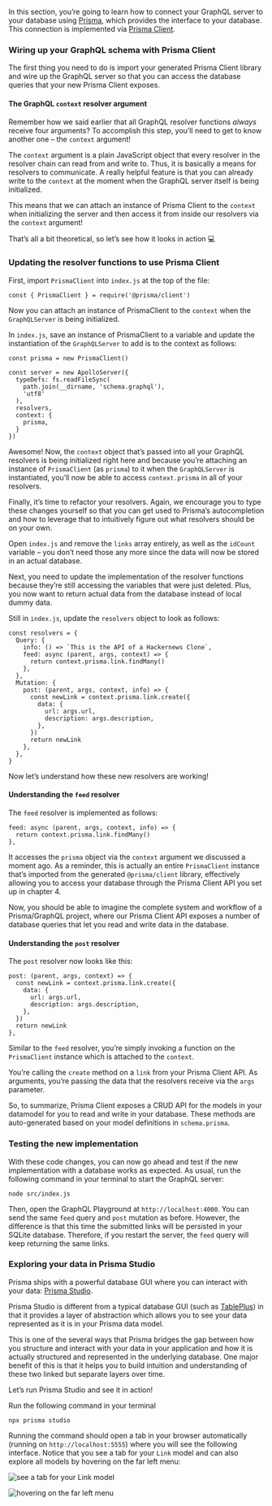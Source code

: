 In this section, you’re going to learn how to connect your GraphQL server to your database using [Prisma](https://www.prisma.io), which provides the interface to your database. This connection is implemented via [Prisma Client](https://www.prisma.io/docs/reference/tools-and-interfaces/prisma-client).

### Wiring up your GraphQL schema with Prisma Client

The first thing you need to do is import your generated Prisma Client library and wire up the GraphQL server so that you can access the database queries that your new Prisma Client exposes.

#### The GraphQL `context` resolver argument

Remember how we said earlier that all GraphQL resolver functions *always* receive four arguments? To accomplish this step, you’ll need to get to know another one – the `context` argument!

The `context` argument is a plain JavaScript object that every resolver in the resolver chain can read from and write to. Thus, it is basically a means for resolvers to communicate. A really helpful feature is that you can already write to the `context` at the moment when the GraphQL server itself is being initialized.

This means that we can attach an instance of Prisma Client to the `context` when initializing the server and then access it from inside our resolvers via the `context` argument!

That’s all a bit theoretical, so let’s see how it looks in action 💻

### Updating the resolver functions to use Prisma Client

First, import `PrismaClient` into `index.js` at the top of the file:

    const { PrismaClient } = require('@prisma/client')

Now you can attach an instance of PrismaClient to the `context` when the `GraphQLServer` is being initialized.

In `index.js`, save an instance of PrismaClient to a variable and update the instantiation of the `GraphQLServer` to add is to the context as follows:

    const prisma = new PrismaClient()

    const server = new ApolloServer({
      typeDefs: fs.readFileSync(
        path.join(__dirname, 'schema.graphql'),
        'utf8'
      ),
      resolvers,
      context: {
        prisma,
      }
    })

Awesome! Now, the `context` object that’s passed into all your GraphQL resolvers is being initialized right here and because you’re attaching an instance of `PrismaClient` (as `prisma`) to it when the `GraphQLServer` is instantiated, you’ll now be able to access `context.prisma` in all of your resolvers.

Finally, it’s time to refactor your resolvers. Again, we encourage you to type these changes yourself so that you can get used to Prisma’s autocompletion and how to leverage that to intuitively figure out what resolvers should be on your own.

Open `index.js` and remove the `links` array entirely, as well as the `idCount` variable – you don’t need those any more since the data will now be stored in an actual database.

Next, you need to update the implementation of the resolver functions because they’re still accessing the variables that were just deleted. Plus, you now want to return actual data from the database instead of local dummy data.

Still in `index.js`, update the `resolvers` object to look as follows:

    const resolvers = {
      Query: {
        info: () => `This is the API of a Hackernews Clone`,
        feed: async (parent, args, context) => {
          return context.prisma.link.findMany()
        },
      },
      Mutation: {
        post: (parent, args, context, info) => {
          const newLink = context.prisma.link.create({
            data: {
              url: args.url,
              description: args.description,
            },
          })
          return newLink
        },
      },
    }

Now let’s understand how these new resolvers are working!

#### Understanding the `feed` resolver

The `feed` resolver is implemented as follows:

    feed: async (parent, args, context, info) => {
      return context.prisma.link.findMany()
    },

It accesses the `prisma` object via the `context` argument we discussed a moment ago. As a reminder, this is actually an entire `PrismaClient` instance that’s imported from the generated `@prisma/client` library, effectively allowing you to access your database through the Prisma Client API you set up in chapter 4.

Now, you should be able to imagine the complete system and workflow of a Prisma/GraphQL project, where our Prisma Client API exposes a number of database queries that let you read and write data in the database.

#### Understanding the `post` resolver

The `post` resolver now looks like this:

    post: (parent, args, context) => {
      const newLink = context.prisma.link.create({
        data: {
          url: args.url,
          description: args.description,
        },
      })
      return newLink
    },

Similar to the `feed` resolver, you’re simply invoking a function on the `PrismaClient` instance which is attached to the `context`.

You’re calling the `create` method on a `link` from your Prisma Client API. As arguments, you’re passing the data that the resolvers receive via the `args` parameter.

So, to summarize, Prisma Client exposes a CRUD API for the models in your datamodel for you to read and write in your database. These methods are auto-generated based on your model definitions in `schema.prisma`.

### Testing the new implementation

With these code changes, you can now go ahead and test if the new implementation with a database works as expected. As usual, run the following command in your terminal to start the GraphQL server:

    node src/index.js

Then, open the GraphQL Playground at `http://localhost:4000`. You can send the same `feed` query and `post` mutation as before. However, the difference is that this time the submitted links will be persisted in your SQLite database. Therefore, if you restart the server, the `feed` query will keep returning the same links.

### Exploring your data in Prisma Studio

Prisma ships with a powerful database GUI where you can interact with your data: [Prisma Studio](https://github.com/prisma/studio).

Prisma Studio is different from a typical database GUI (such as [TablePlus](https://tableplus.com/)) in that it provides a layer of abstraction which allows you to see your data represented as it is in your Prisma data model.

This is one of the several ways that Prisma bridges the gap between how you structure and interact with your data in your application and how it is actually structured and represented in the underlying database. One major benefit of this is that it helps you to build intuition and understanding of these two linked but separate layers over time.

Let’s run Prisma Studio and see it in action!

Run the following command in your terminal

    npx prisma studio

Running the command should open a tab in your browser automatically (running on `http://localhost:5555`) where you will see the following interface. Notice that you see a tab for your `Link` model and can also explore all models by hovering on the far left menu:

![see a tab for your Link model](https://i.imgur.com/SRIzETY.png)

![hovering on the far left menu](https://i.imgur.com/JSHElJ2.png)
